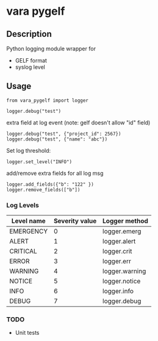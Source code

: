 # vara pygelf


## Description
Python logging module wrapper for
- GELF format
- syslog level


## Usage
```
from vara_pygelf import logger

logger.debug("test")
```

extra field at log event (note: gelf doesn't allow "id" field)
```
logger.debug("test", {"project_id": 2567})
logger.debug("test", {"name": "abc"})
```


Set log threshold:
```
logger.set_level("INFO")
```

add/remove extra fields for all log msg 
```
logger.add_fields({"b": "122" })
logger.remove_fields(["b"])
```

### Log Levels


| Level name    | Severity value| Logger method  |
| ------------- |---------------| ------|
| EMERGENCY     | 0      | logger.emerg |
| ALERT         | 1      |   logger.alert |
| CRITICAL      | 2      | logger.crit |
| ERROR         | 3      |   logger.err |
| WARNING       | 4      | logger.warning |
| NOTICE        | 5      |   logger.notice |
| INFO          | 6      | logger.info |
| DEBUG         | 7      |   logger.debug |

### TODO
- Unit tests